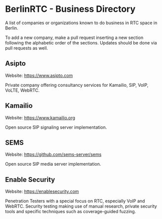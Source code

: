 # BerlinRTC - Business Directory #

A list of companies or organizations known to do business in RTC space in Berlin.

To add a new company, make a pull request inserting a new section following the alphabetic order of the sections.
Updates should be done via pull requests as well.

## Asipto ##

Website: https://www.asipto.com

Private company offering consultancy services for Kamailio, SIP, VoIP, VoLTE, WebRTC.

## Kamailio ##

Website: https://www.kamailio.org

Open source SIP signaling server implementation.

## SEMS ##

Website: https://github.com/sems-server/sems

Open source SIP media server implementation.

## Enable Security ##

Website: https://enablesecurity.com

Penetration Testers with a special focus on RTC, especially VoIP and WebRTC. Security testing making use of manual research, private security tools and specific techniques such as coverage-guided fuzzing.

